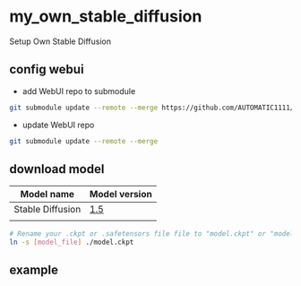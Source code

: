# my_own_stable_diffusion
 Setup Own Stable Diffusion

## config webui
- add WebUI repo to submodule
```bash
git submodule update --remote --merge https://github.com/AUTOMATIC1111/stable-diffusion-webui
```
- update WebUI repo
```bash
git submodule update --remote --merge
```

## download model

| Model name | Model version |
| --- | --- |
| Stable Diffusion | [1.5](https://huggingface.co/runwayml/stable-diffusion-v1-5/resolve/main/v1-5-pruned.ckpt) |
| | |

```bash
# Rename your .ckpt or .safetensors file file to "model.ckpt" or "model.safetensors", and place it in the /models/Stable-diffusionfolder or using link command to link file
ln -s [model_file] ./model.ckpt
```

## example

